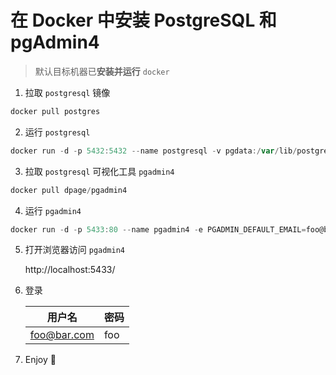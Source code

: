 # 在 Docker 中安装 PostgreSQL 和 pgAdmin4

> 默认目标机器已**安装并运行** `docker`



1. 拉取 `postgresql` 镜像

```powershell
docker pull postgres
```

2. 运行 `postgresql`

```powershell
docker run -d -p 5432:5432 --name postgresql -v pgdata:/var/lib/postgresql/data -e POSTGRES_PASSWORD=foo postgres
```

3. 拉取 `postgresql` 可视化工具 `pgadmin4`

```powershell
docker pull dpage/pgadmin4
```

4. 运行 `pgadmin4`

```powershell
docker run -d -p 5433:80 --name pgadmin4 -e PGADMIN_DEFAULT_EMAIL=foo@bar.com -e PGADMIN_DEFAULT_PASSWORD=123456 dpage/pgadmin4
```

5. 打开浏览器访问 `pgadmin4` 
   
   http://localhost:5433/

6. 登录
   
   | 用户名         | 密码  |
   | ----------- | --- |
   | foo@bar.com | foo |

7. Enjoy :tada:




